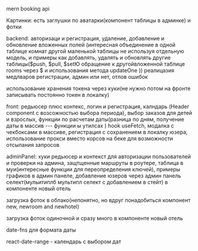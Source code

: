 mern booking api

Картинки: есть заглушки по аватарки(компонент таблицы в админке) и фотки

backend: авторизаци и регистрация, удаление, добавление и обновление вложенных полей (интересная объединение в одной таблице комнат другой маленькой таблицы не используя отдельную модель, и примеры как добавлять, удалять и обновлять другие таблицы($push, $pull, $setЮ обращение к другойвложенной таблице rooms через $ и использования метода updateOne ))
реалицазия медлваров регистрации, админ или нет, отлов ошибок

использование хранения токена через куки(не нужно потом на фронте записывать постоянно токен в локалку)

front: редьюсер плюс контекс, логин и регистрация, калндарь (Header component с возсожностью выбора периода), выбор заказов для детей и взрослых, функции по расчетам даты(разница по дням, получение даты в массив --- функции ы утилсах )
hook useFetch, модалка с чекбоксами в массиве, регистрация с сохранением в локалку юзера, использование прокси вместо корсов на беке для возможности отсылания запросов

adminPanel: хуки редьюсер и контекст для авторизации пользователей и проверки на админа, защтщенные маршруты в роутере, таблица в муи(интересные функции для переопределения ключей), примеры графиков в админ панеле, добавление юзеров через админ панель
селект(мульитиплб мультипл селект с добавлением в стейт) в компоненте новый отель

загрузка фоток в облако(непонятно, но вдруг понадобиться компонент new, newroom and newhotel)

загрузка фоток одиночной и сразу много в компоненте новый отель

date-fns для формата даты

react-date-range - календарь с выбором дат
